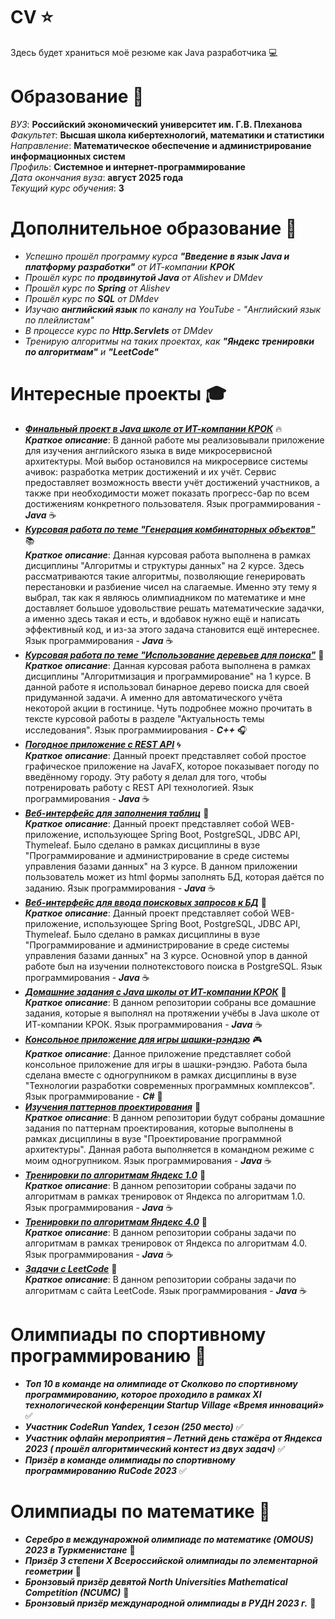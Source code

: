 # CV :star:
Здесь будет храниться моё резюме как Java разработчика :computer:

# Образование :closed_book:
*ВУЗ*: **Российский экономический университет им. Г.В. Плеханова**  
*Факультет*: **Высшая школа кибертехнологий, математики и статистики**  
*Направление*: **Математическое обеспечение и администрирование информационных систем**  
*Профиль*: **Системное и интернет-программирование**  
*Дата окончания вуза*: **август 2025 года**  
*Текущий курс обучения*: **3**   
# Дополнительное образование :memo:
* *Успешно прошёл программу курса **"Введение в язык Java и платформу разработки"** от ИТ-компании **КРОК***
* *Прошёл курс по **продвинутой Java** от Alishev и DMdev*
* *Прошёл курс по **Spring** от Alishev*
* *Прошёл курс по **SQL** от DMdev*
* *Изучаю **английский язык** по каналу на YouTube - "Английский язык по плейлистам"*
* *В процессе курс по **Http.Servlets** от DMdev*
* *Тренирую алгоритмы на таких проектах, как **"Яндекс тренировки по алгоритмам"** и **"LeetCode"*** 
# Интересные проекты :mortar_board:
* [***Финальный проект в Java школе от ИТ-компании КРОК***](https://github.com/DenisStepanidenko/Croc-Java-2022/tree/master/src/ru/croc/finalproject) :fire:  
    ***Краткое описание***: В данной работе мы реализовывали приложение для изучения английского языка в виде микросервисной архитектуры. Мой выбор остановился на микросервисе системы ачивок: разработка метрик достижений и их учёт. Сервис предоставляет возможность ввести учёт достижений участников, а также при необходимости может показать прогресс-бар по всем достижениям конкретного пользователя. Язык программирования - ***Java*** :coffee: 
* [***Курсовая работа по теме "Генерация комбинаторных объектов"***](https://github.com/DenisStepanidenko/Course-work-on-the-topic-generation-of-combinatorial-objects-in-Java) :books:  
   ***Краткое описание***: Данная курсовая работа выполнена в рамках дисциплины "Алгоритмы и структуры данных" на 2 курсе. Здесь рассматриваются такие алгоритмы, позволяющие генерировать перестановки и разбиение чисел на слагаемые. Именно эту тему я выбрал, так как я являюсь олимпиадником по математике и мне доставляет большое удовольствие решать математические задачки, а именно здесь такая и есть, и вдобавок нужно ещё и написать эффективный код, и из-за этого задача становится ещё интереснее. Язык программирования - ***Java*** :coffee:
* [***Курсовая работа по теме "Использование деревьев для поиска"***](https://github.com/DenisStepanidenko/Coursework-on-the-topic-Using-trees-for-search) :palm_tree:  
  ***Краткое описание***: Данная курсовая работа выполнена в рамках дисциплины "Алгоритмизация и программирование" на 1 курсе. В данной работе я использовал бинарное дерево поиска для своей придуманной задачи. А именно для автоматического учёта некоторой акции в гостинице. Чуть подробнее можно прочитать в тексте курсовой работы в разделе "Актуальность темы исследования". Язык программиирования - ***C++*** :headphones:  
* [***Погодное приложение с REST API***](https://github.com/DenisStepanidenko/weather-app-restapi) :cyclone:  
   ***Краткое описание***: Данный проект представляет собой простое графическое приложение на JavaFX, которое показывает погоду по введённому городу. Эту работу я делал для того, чтобы потренировать работу с REST API технологией. Язык программирования - ***Java*** :coffee: 
* [***Веб-интерфейс для заполнения таблиц***](https://github.com/DenisStepanidenko/Web-interface-for-filling-in-tables) :anger:  
  ***Краткое описание***: Данный проект представляет собой WEB-приложение, использующее Spring Boot, PostgreSQL, JDBC API, Thymeleaf. Было сделано в рамках дисциплины в вузе "Программирование и администрирование в среде системы управления базами данных" на 3 курсе. В данном приложении пользователь может из html формы заполнять БД, которая даётся по заданию. Язык программирования - ***Java*** :coffee: 
* [***Веб-интерфейс для ввода поисковых запросов к БД***](https://github.com/DenisStepanidenko/DateBaseFullTextIndex) :game_die:  
  ***Краткое описание***: Данный проект представляет собой WEB-приложение, использующее Spring Boot, PostgreSQL, JDBC API, Thymeleaf. Было сделано в рамках дисциплины в вузе "Программирование и администрирование в среде системы управления базами данных" на 3 курсе. Основной упор в данной работе был на изучении полнотекстового поиска в PostgreSQL. Язык программирования - ***Java*** :coffee:
* [***Домашние задания с Java школы от ИТ-компании КРОК***](https://github.com/DenisStepanidenko/Croc-Java-2022) :trident:  
  ***Краткое описание***: В данном репозитории собраны все домашние задания, которые я выполнял на протяжении учёбы в Java школе от ИТ-компании КРОК. Язык программирования - ***Java*** :coffee:
* [***Консольное приложение для игры шашки-рэндзю***](https://github.com/DenisStepanidenko/renju-checkers-chapkin-lab) :video_game:  
  ***Краткое описание***: Данное приложение представляет собой консольное приложение для игры в шашки-рэндзю. Работа была сделана вместе с одногрупником в рамках дисциплины в вузе "Технологии разработки современных программных комплексов". Язык программирование - ***C#*** :crystal_ball:
* [***Изучения паттернов проектирования***](https://github.com/DenisStepanidenko/SoftwareArchitectureDesign) :rocket:  
  ***Краткое описание***: В данном репозитории будут собраны домашние задания по паттернам проектирования, которые выполнены в рамках дисциплины в вузе "Проектирование программной архитектуры". Данная работа выполняется в командном режиме с моим одногрупником. Язык программирования - ***Java*** :coffee: 
* [***Тренировки по алгоритмам Яндекс 1.0***](https://github.com/DenisStepanidenko/Yandex-Training1.0) :european_castle:  
  ***Краткое описание***: В данном репозитории собраны задачи по алгоритмам в рамках тренировок от Яндекса по алгоритмам 1.0. Язык программирования - ***Java*** :coffee: 
* [***Тренировки по алгоритмам Яндекс 4.0***](https://github.com/DenisStepanidenko/Yandex-Training4_0) :lollipop:  
  ***Краткое описание***: В данном репозитории собраны задачи по алгоритмам в рамках тренировок от Яндекса по алгоритмам 4.0. Язык программирования - ***Java*** :coffee:
* [***Задачи с LeetCode***](https://github.com/DenisStepanidenko/LeetCode) :santa:  
  ***Краткое описание***: В данном репозитории собраны задачи по алгоритмам с сайта LeetCode. Язык программирования - ***Java*** :coffee:

# Олимпиады по спортивному программированию :gift:
* ***Топ 10 в команде на олимпиаде от Сколково по спортивному программированию, которое проходило в рамках XI технологической конференции Startup Village «Время инноваций»*** :white_check_mark:
* ***Участник CodeRun Yandex, 1 сезон (250 место)*** :white_check_mark:
* ***Участник офлайн мероприятия – Летний день стажёра от Яндекса 2023 ( прошёл алгоритмический контест из двух задач)*** :white_check_mark:
* ***Призёр в команде олимпиады по спортивному программированию RuCode 2023*** :white_check_mark:

# Олимпиады по математике :gem:
* ***Серебро в междунарожной олимпиаде по математике (OMOUS) 2023 в Туркменистане*** :sparkler:
* ***Призёр 3 степени X Всероссийской олимпиады по элементарной геометрии*** :sparkler:
* ***Бронзовый призёр девятой North Universities Mathematical Competition (NCUMC)*** :sparkler:
* ***Бронзовый призёр международной олимпиады в РУДН 2023 г.*** :sparkler:
  





  




